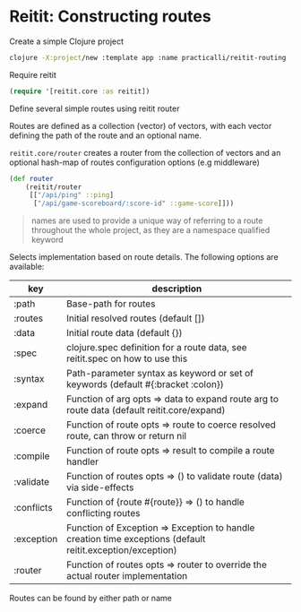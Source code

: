 # Reitit: Constructing routes

Create a simple Clojure project

```bash
clojure -X:project/new :template app :name practicalli/reitit-routing
```


Require reitit

```clojure
(require '[reitit.core :as reitit])
```

Define several simple routes using reitit router

Routes are defined as a collection (vector) of vectors, with each vector defining the path of the route and an optional name.

`reitit.core/router` creates a router from the collection of vectors and an optional hash-map of routes configuration options (e.g middleware)

```clojure
(def router
    (reitit/router
     [["/api/ping" ::ping]
      ["/api/game-scoreboard/:score-id" ::game-score]]))
```

> names are used to provide a unique way of referring to a route throughout the whole project, as they are a namespace qualified keyword


Selects implementation based on route details. The following options are available:

| key          | description
| -------------|-------------
| :path      | Base-path for routes
| :routes    | Initial resolved routes (default [])
| :data      | Initial route data (default {})
| :spec      | clojure.spec definition for a route data, see reitit.spec on how to use this
| :syntax    | Path-parameter syntax as keyword or set of keywords (default #{:bracket :colon})
| :expand    | Function of arg opts => data to expand route arg to route data (default reitit.core/expand)
| :coerce    | Function of route opts => route to coerce resolved route, can throw or return nil
| :compile   | Function of route opts => result to compile a route handler
| :validate  | Function of routes opts => () to validate route (data) via side-effects
| :conflicts | Function of {route #{route}} => () to handle conflicting routes
| :exception | Function of Exception => Exception  to handle creation time exceptions (default reitit.exception/exception)
| :router    | Function of routes opts => router to override the actual router implementation




Routes can be found by either path or name

```clojure

```
